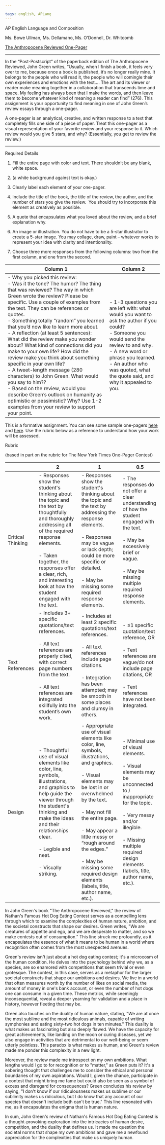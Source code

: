```yaml
---

tags: english, APLang
---
```


AP English Language and Composition

Ms. Bowe Ullman, Ms. Dellamano, Ms. O’Donnell, Dr. Whitcomb

[The Anthropocene Reviewed One-Pager](80_Learning_Education/81_High_School/81.10_Junior_Year/81.13_AP_Language/0_Anthropocene/The%20Anthropocene%20Reviewed%20One-Pager.md) 

---

In the “Post-Postscript” of the paperback edition of The Anthropocene Reviewed, John Green writes, “Usually, when I finish a book, it feels very over to me, because once a book is published, it’s no longer really mine. It belongs to the people who will read it, the people who will comingle their own experiences and emotions with the text…. The art and its viewer or reader make meaning together in a collaboration that transcends time and space. My feeling has always been that I make the words, and then leave them to become whatever kind of meaning a reader can find” (276). This assignment is your opportunity to find meaning in one of John Green’s review essays through a one-pager. 

A one-pager is an analytical, creative, and written response to a text that completely fills one side of a piece of paper. Treat this one-pager as a visual representation of your favorite review and your response to it. Which review would you give 5 stars, and why? (Essentially, you get to review the review.) 

---

Required Details

1. Fill the entire page with color and text. There shouldn’t be any blank, white space. 
    
1. (a white background against text is okay.)
    
3. Clearly label each element of your one-pager.
    
4. Include the title of the book, the title of the review, the author, and the number of stars you give the review.  You should try to incorporate this element as creatively as possible. 
    
5. A quote that encapsulates what you loved about the review, and a brief explanation why.
    
6. An image or illustration. You do not have to be a 5-star illustrator to create a 5-star image. You may collage, draw, paint – whatever works to represent your idea with clarity and intentionality.
    
7. Choose three more responses from the following columns: two from the first column, and one from the second. 
    

| Column 1                                                                                                                                                                                                                                                                                                                                                                                                                                                                                                                                                                                                                                                                                                                                                                                                          | Column 2                                                                                                                                                                                                                                                            |
| ----------------------------------------------------------------------------------------------------------------------------------------------------------------------------------------------------------------------------------------------------------------------------------------------------------------------------------------------------------------------------------------------------------------------------------------------------------------------------------------------------------------------------------------------------------------------------------------------------------------------------------------------------------------------------------------------------------------------------------------------------------------------------------------------------------------- | ------------------------------------------------------------------------------------------------------------------------------------------------------------------------------------------------------------------------------------------------------------------- |
| - Why you picked this review: <br>- Was it the tone? The humor? The thing that was reviewed? The way in which Green wrote the review? Please be specific. Use a couple of examples from the text. They can be references or quotes. <br>- Something totally “random” you learned that you’d now like to learn more about. <br>- A reflection (at least 5 sentences): What did the review make you wonder about? What kind of connections did you make to your own life? How did the review make you think about something specific in your own life?<br>- A tweet-length message (280 characters) to John Green. What would you say to him??<br>- Based on the review, would you describe Green’s outlook on humanity as optimistic or pessimistic? Why? Use 1-2 examples from your review to support your point. | - 1-3 questions you are left with: what would you want to ask the author if you could? <br>- Someone you would send the review to and why. <br>- A new word or phrase you learned. <br>- An author who was quoted, what the quote said, and why it appealed to you. | 

  

This is a formative assignment. You can see some sample one-pagers [here](https://www.nytimes.com/2023/03/21/learning/thinking-made-visible-the-winners-of-our-one-pager-contest.html) and [here](https://ncte.org/blog/2018/11/the-magic-of-one-pagers/). Use the rubric below as a reference to understand how your work will be assessed.

  
Rubric

(based in part on the rubric for The New York Times One-Pager Contest)

|                   | 2                                                                                                                                                                                                                                                                                     | 1                                                                                                                                                                                                                                                                                                                                                                                  | 0.5                                                                                                                                                                                                                                                        |
| ----------------- | ------------------------------------------------------------------------------------------------------------------------------------------------------------------------------------------------------------------------------------------------------------------------------------- | ---------------------------------------------------------------------------------------------------------------------------------------------------------------------------------------------------------------------------------------------------------------------------------------------------------------------------------------------------------------------------------- | ---------------------------------------------------------------------------------------------------------------------------------------------------------------------------------------------------------------------------------------------------------- |
| Critical Thinking | - Responses show the student's thinking about the topic and the text by thoughtfully and thoroughly addressing all of the required response elements. <br>    <br>- Taken together, the responses offer a clear, rich, and interesting look at how the student engaged with the text. | - Responses show the student's thinking about the topic and the text by addressing the response elements.<br>    <br>- Responses may be vague or lack depth; could be more specific or detailed. <br>    <br>- May be missing some required response elements.                                                                                                                     | - The responses do not offer a clear understanding of how the student engaged with the text. <br>    <br>- May be excessively brief or vague. <br>    <br>- May be missing multiple required response elements.                                            |
| Text References   | - Includes 3+ specific quotations/text references. <br>    <br>- All text references are properly cited, with correct page numbers from the text. <br>    <br>- All text references are integrated skillfully into the student’s own work.                                            | - Includes at least 2 specific quotations/text references. <br>    <br>- All text references include page citations. <br>    <br>- Integration has been attempted; may be smooth in some places and clumsy in others.                                                                                                                                                              | - ≤1 specific quotation/text reference, OR<br>    <br>- Text references are vague/do not include page citations, OR <br>    <br>- Text references have not been integrated.                                                                                |
| Design            | - Thoughtful use of visual elements like color, line, symbols, illustrations, and graphics to help guide the viewer through the student's thinking and make the ideas and their relationships clear. <br>    <br>- Legible and neat. <br>    <br>- Visually striking.                 | - Appropriate use of visual elements like color, line, symbols, illustrations, and graphics. <br>    <br>- Visual elements may be lost in or overwhelmed by the text.<br>    <br>- May not fill the entire page.<br>    <br>- May appear a little messy or “rough around the edges.”<br>    <br>- May be missing some required design elements (labels, title, author name, etc.). | - Minimal use of visual elements.<br>    <br>- Visual elements may be unconnected to / inappropriate for the topic. <br>    <br>- Very messy and/or illegible. <br>    <br>- Missing multiple required design elements (labels, title, author name, etc.). |


In John Green's book "The Anthropocene Reviewed," the review of Nathan's Famous Hot Dog Eating Contest serves as a compelling lens through which to examine the complexities of human nature, ambition, and the societal constructs that shape our desires. Green writes, "We are creatures of appetite and ego, and we are desperate to matter, and so we make contests out of consumption." This line struck me profoundly, as it encapsulates the essence of what it means to be human in a world where recognition often comes from the most unexpected avenues. 

Green's review isn't just about a hot dog eating contest; it's a microcosm of the human condition. He delves into the psychology behind why we, as a species, are so enamored with competitions that seem trivial or even grotesque. The contest, in this case, serves as a metaphor for the larger societal constructs that shape our ambitions and desires. We live in a world that often measures worth by the number of likes on social media, the amount of money in one's bank account, or even the number of hot dogs one can consume in a given time. These metrics, while seemingly inconsequential, reveal a deeper yearning for validation and a place in history, however fleeting that may be.

Green also touches on the duality of human nature, stating, "We are at once the most sublime and the most ridiculous animals, capable of writing symphonies and eating sixty-two hot dogs in ten minutes." This duality is what makes us fascinating but also deeply flawed. We have the capacity for great achievements, like landing on the moon or curing diseases, yet we also engage in activities that are detrimental to our well-being or seem utterly pointless. This paradox is what makes us human, and Green's review made me ponder this complexity in a new light.

Moreover, the review made me introspect on my own ambitions. What lengths would I go to for recognition or to "matter," as Green puts it? It's a sobering thought that challenges me to consider the ethical and personal boundaries of my own aspirations. Would I, given the chance, participate in a contest that might bring me fame but could also be seen as a symbol of excess and disregard for consequences? Green concludes his review by saying, "I don't know if our ridiculousness makes us sublime or our sublimity makes us ridiculous, but I do know that any account of our species that doesn't include both can't be true." This line resonated with me, as it encapsulates the enigma that is human nature.

In sum, John Green's review of Nathan's Famous Hot Dog Eating Contest is a thought-provoking exploration into the intricacies of human desire, competition, and the duality that defines us. It made me question the societal norms that shape my own ambitions and gave me a newfound appreciation for the complexities that make us uniquely human.
